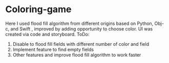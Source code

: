 # Coloring-game 
Here I used flood fill algorithm from different origins based on Python, Obj-c, and Swift , improved by adding opportunity to choose color. UI was created via code and storyboard.
ToDo:
1. Disable to flood fill fields with different number of color and field
2. Implement feature to find empty fields
3. Other features and improve flood fill algorithm to work faster
